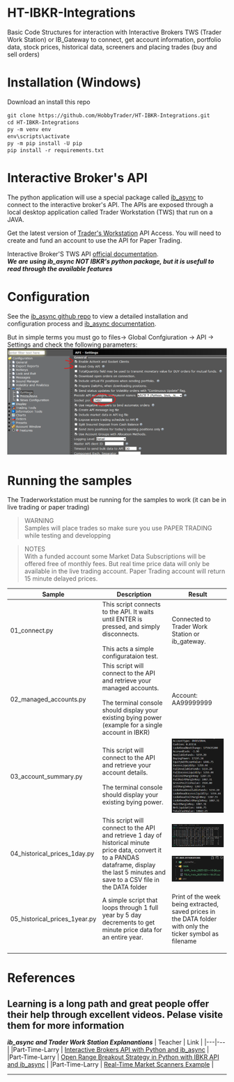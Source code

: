 # HT-IBKR-Integrations
Basic Code Structures for interaction with Interactive Brokers TWS (Trader Work Station) or IB_Gateway to connect, get account information, portfolio data, stock prices, historical data, screeners and placing trades (buy and sell orders)

# Installation (Windows)
Download an install this repo
```
git clone https://github.com/HobbyTrader/HT-IBKR-Integrations.git
cd HT-IBKR-Integrations
py -m venv env
env\scripts\activate
py -m pip install -U pip
pip install -r requirements.txt

```

# Interactive Broker's API
The python application will use a special package called [ib_async](https://github.com/ib-api-reloaded/ib_async) to connect to the interactive broker's API. The APIs are exposed through a local desktop application called Trader Workstation (TWS) that run on a JAVA. 

Get the latest version of [Trader's Workstation](https://www.interactivebrokers.com/en/trading/tws.php) API Access. You will need to create and fund an account to use the API for Paper Trading.  

Interactive Broker'S TWS API [official documentation](https://www.interactivebrokers.com/campus/ibkr-api-page/twsapi-doc/#requests-limitations).   
***We are using ib_async NOT IBKR's python package, but it is usefull to read through the available features***  


# Configuration  
See the [ib_async github repo](https://github.com/ib-api-reloaded/ib_async) to view a detailed installation and configuration process and [ib_async documentation](https://ib-api-reloaded.github.io/ib_async/).

But in simple terms you must go to files-> Global Confgiuration -> API -> Settings and check the following parameters:
![alt text](img/twsconfig.png)

# Running the samples
The Traderworkstation must be running for the samples to work (it can be in live trading or paper trading)   
> WARNING  
> Samples will place trades so make sure you use PAPER TRADING while testing and developping

> NOTES  
> With a funded account some Market Data Subscriptions will be offered free of monthly fees. But real time price data will only be available in the live trading account. Paper Trading account will return 15 minute delayed prices.

| Sample | Description | Result |
|---|---|---|
| 01_connect.py | This script connects to the API. It waits until ENTER is pressed, and simply disconnects.<br><br>This acts a simple configurataion test.| Connected to Trader Work Station or ib_gateway. |
| 02_managed_accounts.py | This script will connect to the API and retrieve your managed accounts.<br><br>The terminal console should display your existing bying power (example for a single account in IBKR)| Account: AA99999999 |
| 03_account_summary.py | This script will connect to the API and retrieve your account details.<br><br>The terminal console should display your existing bying power. | <img src="img\run_02b.png" width="350"> |
| 04_historical_prices_1day.py | This script will connect to the API and retrieve 1 day of historical minute price data, convert it to a PANDAS dataframe, display the last 5 minutes and save to a CSV file in the DATA folder | <img src="img\run_04a.png" width="350"><br><br><img src="img\run_04b.png" width="350"> |
| 05_historical_prices_1year.py | A simple script that loops through 1 full year by 5 day decrements to get minute price data for an entire year. | Print of the week being extracted, saved prices in the DATA folder with only the ticker symbol as filename|
|  |  |  |
|  |  |  |
|  |  |  |


# References  
Learning is a long path and great people offer their help through excellent videos.  Pelase visite them for more information
---
***ib_async and Trader Work Station Explanantions***
| Teacher | Link |
|---|---|
|Part-Time-Larry | [Interactive Brokers API with Python and ib_async](https://www.youtube.com/watch?v=EYDLlnmM5x8&t=1s) |
|Part-Time-Larry | [Open Range Breakout Strategy in Python with IBKR API and ib_async](https://www.youtube.com/watch?v=a1813iCcsWQ&t=32s) |
|Part-Time-Larry | [Real-Time Market Scanners Example](https://www.youtube.com/watch?v=S9vxHNv_b8E&t=714s) |

---  

